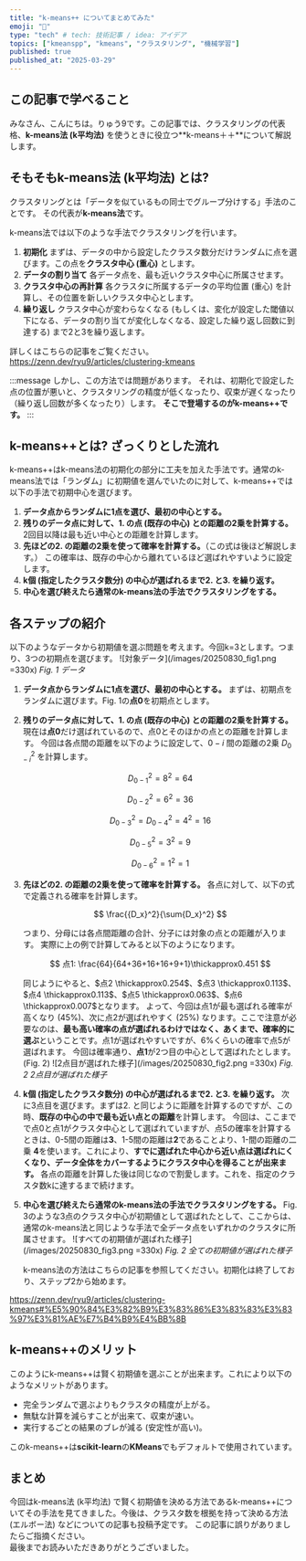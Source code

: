 ```yaml
---
title: "k-means++ についてまとめてみた"
emoji: "💎"
type: "tech" # tech: 技術記事 / idea: アイデア
topics: ["kmeanspp", "kmeans", "クラスタリング", "機械学習"]
published: true
published_at: "2025-03-29"
---
```


## この記事で学べること
みなさん、こんにちは。りゅう9です。この記事では、クラスタリングの代表格、**k-means法 (k平均法)** を使うときに役立つ**k-means＋＋**について解説します。

## そもそもk-means法 (k平均法) とは?
クラスタリングとは「データを似ているもの同士でグループ分けする」手法のことです。
その代表が**k-means法**です。

k-means法では以下のような手法でクラスタリングを行います。
1. **初期化**
   まずは、データの中から設定したクラスタ数分だけランダムに点を選びます。この点を**クラスタ中心 (重心)** とします。
2. **データの割り当て**
   各データ点を、最も近いクラスタ中心に所属させます。
3. **クラスタ中心の再計算**
   各クラスタに所属するデータの平均位置 (重心) を計算し、その位置を新しいクラスタ中心とします。
4. **繰り返し**
   クラスタ中心が変わらなくなる (もしくは、変化が設定した閾値以下になる、データの割り当てが変化しなくなる、設定した繰り返し回数に到達する) まで2と3を繰り返します。

詳しくはこちらの記事をご覧ください。
https://zenn.dev/ryu9/articles/clustering-kmeans

:::message
しかし、この方法では問題があります。
それは、初期化で設定した点の位置が悪いと、クラスタリングの精度が低くなったり、収束が遅くなったり（繰り返し回数が多くなったり）します。
**そこで登場するのがk-means++です。**
:::

## k-means++とは? ざっくりとした流れ
k-means++はk-means法の初期化の部分に工夫を加えた手法です。通常のk-means法では「ランダム」に初期値を選んでいたのに対して、k-means++では以下の手法で初期中心を選びます。

1. **データ点からランダムに1点を選び、最初の中心とする。**
2. **残りのデータ点に対して、1. の点 (既存の中心) との距離の2乗を計算する。**
   2回目以降は最も近い中心との距離を計算します。
3. **先ほどの2. の距離の2乗を使って確率を計算する。**（この式は後ほど解説します。）
   この確率は、既存の中心から離れているほど選ばれやすいように設定します。
4. **k個 (指定したクラスタ数分) の中心が選ばれるまで2. と3. を繰り返す。**
5. **中心を選び終えたら通常のk-means法の手法でクラスタリングをする。**

## 各ステップの紹介
以下のようなデータから初期値を選ぶ問題を考えます。今回k=3とします。つまり、3つの初期点を選びます。
![対象データ](/images/20250830_fig1.png =330x)
*Fig. 1 データ*

1. **データ点からランダムに1点を選び、最初の中心とする。**
   まずは、初期点をランダムに選びます。Fig. 1の**点0**を初期点とします。
2. **残りのデータ点に対して、1. の点 (既存の中心) との距離の2乗を計算する。**
   現在は**点0**だけ選ばれているので、点0とそのほかの点との距離を計算します。
   今回は各点間の距離を以下のように設定して、$0-i$ 間の距離の2乗 $D_{0-i}^2$ を計算します。

   $$
   D_{0-1}^2 = 8^2 = 64
   $$

   $$
   D_{0-2}^2 = 6^2 = 36
   $$

   $$
   D_{0-3}^2 = D_{0-4}^2 = 4^2 = 16
   $$

   $$
   D_{0-5}^2 = 3^2 = 9
   $$

   $$
   D_{0-6}^2 = 1^2 = 1
   $$

3. **先ほどの2. の距離の2乗を使って確率を計算する。**
   各点に対して、以下の式で定義される確率を計算します。

   $$
   \frac{{D_x}^2}{\sum{D_x}^2}
   $$

   つまり、分母には各点間距離の合計、分子には対象の点との距離が入ります。
   実際に上の例で計算してみると以下のようになります。

   $$
   点1: \frac{64}{64+36+16+16+9+1}\thickapprox0.451
   $$

   同じようにやると、$点2 \thickapprox0.254$、$点3 \thickapprox0.113$、$点4 \thickapprox0.113$、$点5 \thickapprox0.063$、$点6 \thickapprox0.007$となります。
   よって、今回は点1が最も選ばれる確率が高くなり (45%)、次に点2が選ばれやすく (25%) なります。ここで注意が必要なのは、**最も高い確率の点が選ばれるわけではなく、あくまで、確率的に選ぶ**ということです。点1が選ばれやすいですが、6%くらいの確率で点5が選ばれます。
   今回は確率通り、**点1**が2つ目の中心として選ばれたとします。(Fig. 2)
   ![2点目が選ばれた様子](/images/20250830_fig2.png =330x)
   *Fig. 2 2点目が選ばれた様子*

4. **k個 (指定したクラスタ数分) の中心が選ばれるまで2. と3. を繰り返す。**
   次に3点目を選びます。まずは2. と同じように距離を計算するのですが、この時、**既存の中心の中で最も近い点との距離**を計算します。
   今回は、ここまでで点0と点1がクラスタ中心として選ばれていますが、点5の確率を計算するときは、0-5間の距離は**3**、1-5間の距離は**2**であることより、1-間の距離の二乗 **4**を使います。これにより、**すでに選ばれた中心から近い点は選ばれにくくなり、データ全体をカバーするようにクラスタ中心を得ることが出来ます。**
   各点の距離を計算した後は同じなので割愛します。これを、指定のクラスタ数kに達するまで続けます。
   
5. **中心を選び終えたら通常のk-means法の手法でクラスタリングをする。**
   Fig. 3のような3点のクラスタ中心が初期値として選ばれたとして、ここからは、通常のk-means法と同じような手法で全データ点をいずれかのクラスタに所属させます。
   ![すべての初期値が選ばれた様子](/images/20250830_fig3.png =330x)
   *Fig. 2 全ての初期値が選ばれた様子*

   k-means法の方法はこちらの記事を参照してください。初期化は終了しており、ステップ2から始めます。
   
https://zenn.dev/ryu9/articles/clustering-kmeans#%E5%90%84%E3%82%B9%E3%83%86%E3%83%83%E3%83%97%E3%81%AE%E7%B4%B9%E4%BB%8B


## k-means++のメリット
このようにk-means++は賢く初期値を選ぶことが出来ます。これにより以下のようなメリットがあります。
- 完全ランダムで選ぶよりもクラスタの精度が上がる。
- 無駄な計算を減らすことが出来て、収束が速い。
- 実行するごとの結果のブレが減る (安定性が高い)。

このk-means++は**scikit-learn**の**KMeans**でもデフォルトで使用されています。

## まとめ
今回はk-means法 (k平均法) で賢く初期値を決める方法であるk-means++についてその手法を見てきました。今後は、クラスタ数を根拠を持って決める方法 (エルボー法) などについての記事も投稿予定です。
この記事に誤りがありましたらご指摘ください。  
最後までお読みいただきありがとうございました。 